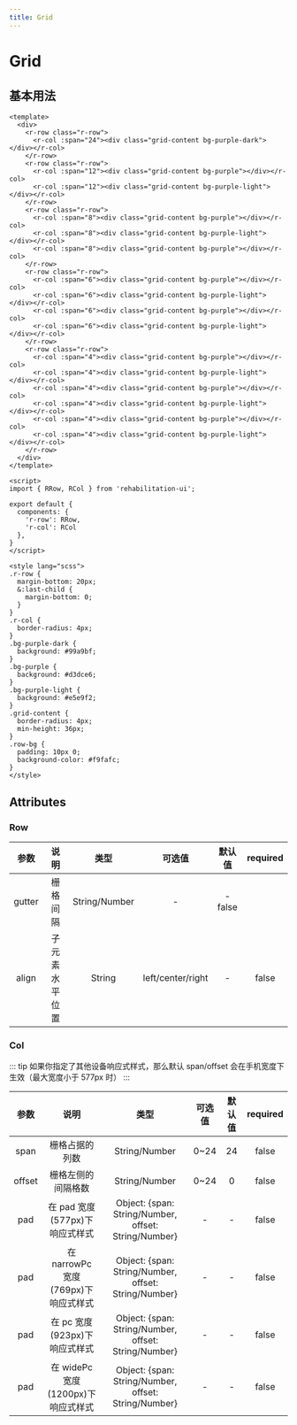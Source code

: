 ```yaml
---
title: Grid
---
```


# Grid

## 基本用法
<ClientOnly>
  <GridDocs></GridDocs>
</ClientOnly>

```Vue
<template>
  <div>
    <r-row class="r-row">
      <r-col :span="24"><div class="grid-content bg-purple-dark"></div></r-col>
    </r-row>
    <r-row class="r-row">
      <r-col :span="12"><div class="grid-content bg-purple"></div></r-col>
      <r-col :span="12"><div class="grid-content bg-purple-light"></div></r-col>
    </r-row>
    <r-row class="r-row">
      <r-col :span="8"><div class="grid-content bg-purple"></div></r-col>
      <r-col :span="8"><div class="grid-content bg-purple-light"></div></r-col>
      <r-col :span="8"><div class="grid-content bg-purple"></div></r-col>
    </r-row>
    <r-row class="r-row">
      <r-col :span="6"><div class="grid-content bg-purple"></div></r-col>
      <r-col :span="6"><div class="grid-content bg-purple-light"></div></r-col>
      <r-col :span="6"><div class="grid-content bg-purple"></div></r-col>
      <r-col :span="6"><div class="grid-content bg-purple-light"></div></r-col>
    </r-row>
    <r-row class="r-row">
      <r-col :span="4"><div class="grid-content bg-purple"></div></r-col>
      <r-col :span="4"><div class="grid-content bg-purple-light"></div></r-col>
      <r-col :span="4"><div class="grid-content bg-purple"></div></r-col>
      <r-col :span="4"><div class="grid-content bg-purple-light"></div></r-col>
      <r-col :span="4"><div class="grid-content bg-purple"></div></r-col>
      <r-col :span="4"><div class="grid-content bg-purple-light"></div></r-col>
    </r-row>
  </div>
</template>

<script>
import { RRow, RCol } from 'rehabilitation-ui';

export default {
  components: {
    'r-row': RRow,
    'r-col': RCol
  },
}
</script>

<style lang="scss">
.r-row {
  margin-bottom: 20px;
  &:last-child {
    margin-bottom: 0;
  }
}
.r-col {
  border-radius: 4px;
}
.bg-purple-dark {
  background: #99a9bf;
}
.bg-purple {
  background: #d3dce6;
}
.bg-purple-light {
  background: #e5e9f2;
}
.grid-content {
  border-radius: 4px;
  min-height: 36px;
}
.row-bg {
  padding: 10px 0;
  background-color: #f9fafc;
}
</style>
```

## Attributes

### Row
|参数| 说明 |  类型  | 可选值 | 默认值 | required
| :-------------: |:-------------:| :-----:|:-----:|:-----:|:-----:|
| gutter | 栅格间隔 | String/Number | - | - false
| align | 子元素水平位置 | String | left/center/right | - | false

### Col
::: tip
如果你指定了其他设备响应式样式，那么默认 span/offset 会在手机宽度下生效（最大宽度小于 577px 时）
:::

|参数| 说明 |  类型  | 可选值 | 默认值 | required
| :-------------: |:-------------:| :-----:|:-----:|:-----:|:-----:|
| span | 栅格占据的列数 | String/Number | 0~24 | 24 | false
| offset | 栅格左侧的间隔格数 | String/Number| 0~24 | 0 | false
| pad | 在 pad 宽度(577px)下响应式样式 | Object: {span: String/Number, offset: String/Number} | - | - |false
| pad | 在 narrowPc 宽度(769px)下响应式样式 | Object: {span: String/Number, offset: String/Number} | - | - |false
| pad | 在 pc 宽度(923px)下响应式样式 | Object: {span: String/Number, offset: String/Number} | - | - |false
| pad | 在 widePc 宽度(1200px)下响应式样式 | Object: {span: String/Number, offset: String/Number} | - | - |false
